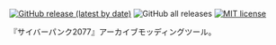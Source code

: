 [![GitHub release (latest by date)](https://img.shields.io/github/v/release/rfuzzo/cp77tools?include_prereleases)](https://github.com/rfuzzo/cp77tools/releases)
![GitHub all releases](https://img.shields.io/github/downloads/rfuzzo/cp77tools/total)
[![MIT license](https://img.shields.io/badge/License-MIT-blue.svg)](https://lbesson.mit-license.org/)

『サイバーパンク2077』アーカイブモッディングツール。
